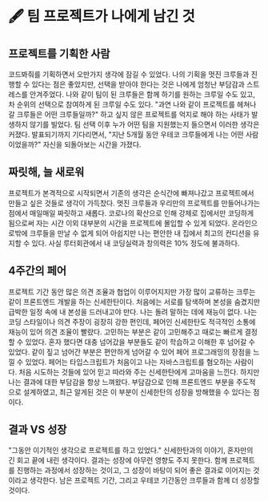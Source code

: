 # 🖋 팀 프로젝트가 나에게 남긴 것

## 프로젝트를 기획한 사람
코드봐줘를 기획하면서 오만가지 생각에 잠길 수 있었다.
나의 기획을 멋진 크루들과 진행할 수 있다는 점은 좋았지만, 선택을 받아야 한다는 것은 나에게 엄청난 부담감과 스트레스를 안겨주었다.
나와 같이 팀이 된 크루들은 함께 하기를 원하는 크루일 수도 있고, 차 순위의 선택으로 참여하게 된 크루일 수도 있다. 
"과연 나와 같이 프로젝트를 헤쳐나갈 크루들은 어떤 크루들일까?" 하고 싶지 않은 프로젝트를 억지로 해야 하는 사태가 발생하지 않기를 빌었다.
팀 선택 이후 누가 어떤 팀을 지원했는지 들으면서 이러한 생각은 커졌다. 
발표되기까지 기다리면서, "지난 5개월 동안 우테코 크루들에게 나는 어떤 사람이었을까?" 자신을 되돌아보는 시간을 가졌다.

## 짜릿해, 늘 새로워
프로젝트가 본격적으로 시작되면서 기존의 생각은 순식간에 빠져나갔고 프로젝트에서 만들고 싶은 것들로 생각이 가득찼다.
멋진 크루들과 우리만의 프로젝트를 만들어나가는 점에서 매일매일 짜릿하고 새롭다.
코로나의 확산으로 인해 강제로 집에서만 코딩하게 됨으로써 자는 시간 이외 대부분의 시간을 프로젝트에 몰입할 수 있게 되었다.
온라인으로밖에 크루들을 만날 수 없게 되어 아쉽지만 나는 편안한 내 집에서 최고의 컨디션을 유지할 수 있다.
사실 루터회관에서 내 코딩실력과 창의력은 10% 정도에 불과하다. 
 
## 4주간의 페어
프로젝트 기간 동안 많은 의견 조율과 협업이 이루어지지만 가장 많이 교류하는 크루는 같이 프론트엔드 개발을 하는 신세한탄이다.
처음에는 서로를 탐색하며 본성을 숨겼지만 급박한 일정 속에 내 본성을 드러내고야 만다.
나는 돌려 말하는 데에 재능이 없다. 
나는 코딩 스타일이나 의견 주장이 굉장히 강한 편인데, 페어인 신세한탄도 적극적인 소통에 재능이 있어 의견 조율이 빨랐다.
고민하는 부분은 같이 고민해주고 때로는 빠르게 결정할 수 있었다.
혼자 했다면 대충 넘어갔을 부분들도 같이 학습하고 이해한 후 넘어갈 수 있었다.
같이 짚고 넘어간 부분은 편안하게 넘어갈 수 있어 페어 프로그래밍의 장점을 느낄 수 있었다.
페어는 타입스크립트가 처음이고 나는 자바스크립트를 혐오하는 사람이다. 처음 시도하는 것들에 있어 믿고 따라와 주는 신세한탄에게 고마움을 느낀다.
하지만 나는 결과에 대한 부담감을 항상 느껴왔다. 부담감으로 인해 프론트엔드 부분을 주도적으로 설계하였고, 최근 알게된 것은 이 부분이 신세한탄의 성장을 방해했을 수 있다는 점이다.

## 결과 VS 성장

"그동안 이기적인 생각으로 프로젝트를 하고 있었다."
신세한탄과의 이야기, 혼자만의 긴 회고 끝에 내린 생각이다.
결과는 성장에 아무런 영향도 주지 못한다. 함께 프로젝트를 진행하는 과정에서 성장하는 것이고, 그 성장이 바탕이 되어 좋은 결과로 이어지는 것이라고 생각한다.
남은 프로젝트 기간, 그리고 우테코 기간동안 크루들과 함께 더 성장할 것이다.
